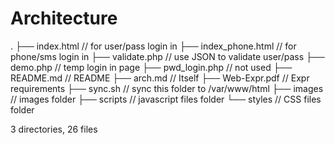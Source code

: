 # Architecture
.
├── index.html       // for user/pass login in
├── index_phone.html // for phone/sms login in
├── validate.php     // use JSON to validate user/pass
├── demo.php         // temp login in page
├── pwd_login.php    // not used
├── README.md        // README
├── arch.md          // Itself
├── Web-Expr.pdf     // Expr requirements
├── sync.sh          // sync this folder to /var/www/html
├── images           // images folder
├── scripts          // javascript files folder
└── styles           // CSS files folder

3 directories, 26 files
